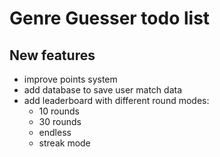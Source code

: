 # Genre Guesser todo list

## New features
- improve points system
- add database to save user match data
- add leaderboard with different round modes:
  - 10 rounds
  - 30 rounds
  - endless
  - streak mode